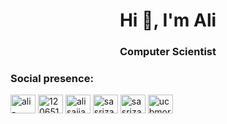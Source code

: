 <h1 align="center">Hi 👋, I'm Ali</h1>
<h3 align="center">Computer Scientist</h3>

<h3 align="left">Social presence:</h3>
<p align="left">
<a href="https://linkedin.com/in/ali-sajjad-rizavi-911965192" target="blank"><img align="center" src="https://raw.githubusercontent.com/rahuldkjain/github-profile-readme-generator/master/src/images/icons/Social/linked-in-alt.svg" alt="ali-sajjad-rizavi-911965192" height="30" width="40" /></a>
<a href="https://stackoverflow.com/users/12065150" target="blank"><img align="center" src="https://raw.githubusercontent.com/rahuldkjain/github-profile-readme-generator/master/src/images/icons/Social/stack-overflow.svg" alt="12065150" height="30" width="40" /></a>
<a href="https://kaggle.com/alisajjadrizavi" target="blank"><img align="center" src="https://raw.githubusercontent.com/rahuldkjain/github-profile-readme-generator/master/src/images/icons/Social/kaggle.svg" alt="alisajjadrizavi" height="30" width="40" /></a>
<a href="https://www.hackerrank.com/sasrizavi" target="blank"><img align="center" src="https://raw.githubusercontent.com/rahuldkjain/github-profile-readme-generator/master/src/images/icons/Social/hackerrank.svg" alt="sasrizavi" height="30" width="40" /></a>
<a href="https://www.leetcode.com/sasrizavi" target="blank"><img align="center" src="https://raw.githubusercontent.com/rahuldkjain/github-profile-readme-generator/master/src/images/icons/Social/leet-code.svg" alt="sasrizavi" height="30" width="40" /></a>
<a href="https://www.youtube.com/channel/UCbmOROlA7AAMFZKyKl_FCcQ" target="blank"><img align="center" src="https://raw.githubusercontent.com/rahuldkjain/github-profile-readme-generator/master/src/images/icons/Social/youtube.svg" alt="ucbmorola7aamfzkykl_fccq" height="30" width="40" /></a>
</p>

